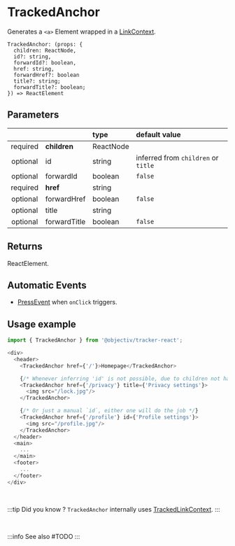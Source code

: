 # TrackedAnchor

Generates a `<a>` Element wrapped in a [LinkContext](/taxonomy/reference/location-contexts/LinkContext.md).

```tsx
TrackedAnchor: (props: {
  children: ReactNode,
  id?: string,
  forwardId?: boolean,
  href: string,
  forwardHref?: boolean
  title?: string;
  forwardTitle?: boolean;
}) => ReactElement
```

## Parameters
|          |              | type      | default value                       |
|:--------:|:-------------|:----------|:------------------------------------|
| required | **children** | ReactNode |                                     |
| optional | id           | string    | inferred from `children` or `title` |
| optional | forwardId    | boolean   | `false`                             |
| required | **href**     | string    |                                     |
| optional | forwardHref  | boolean   | `false`                             |
| optional | title        | string    |                                     |
| optional | forwardTitle | boolean   | `false`                             |

## Returns
ReactElement.

## Automatic Events
- [PressEvent](/taxonomy/reference/events/PressEvent.md) when `onClick` triggers.

## Usage example

```typescript jsx
import { TrackedAnchor } from '@objectiv/tracker-react';
```

```typescript jsx
<div>
  <header>
    <TrackedAnchor href={'/'}>Homepage</TrackedAnchor>

    {/* Whenever inferring 'id' is not possible, due to children not having any text, a `title` can be specified */}
    <TrackedAnchor href={'/privacy'} title={'Privacy settings'}>
      <img src="/lock.jpg"/>
    </TrackedAnchor>

    {/* Or just a manual `id`, either one will do the job */}
    <TrackedAnchor href={'/profile'} id={'Profile settings'}>
      <img src="/profile.jpg"/>
    </TrackedAnchor>
  </header>
  <main>
    ...
  </main>
  <footer>
    ...
  </footer>
</div>
```

<br />

:::tip Did you know ?
`TrackedAnchor` internally uses [TrackedLinkContext](/tracking/react/api-reference/trackedContexts/TrackedLinkContext.md).
:::

<br />

:::info See also
#TODO
:::
